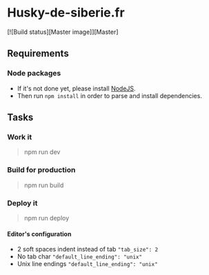 Husky-de-siberie.fr
=========================

[![Build status][Master image]][Master]

## Requirements

### Node packages

* If it's not done yet, please install [NodeJS](http://nodejs.org/).
* Then run `npm install` in order to parse and install dependencies.

## Tasks

### Work it

> npm run dev

### Build for production

> npm run build

### Deploy it

> npm run deploy


#### Editor's configuration

* 2 soft spaces indent instead of tab `"tab_size": 2`
* No tab char `"default_line_ending": "unix"`
* Unix line endings `"default_line_ending": "unix"`
